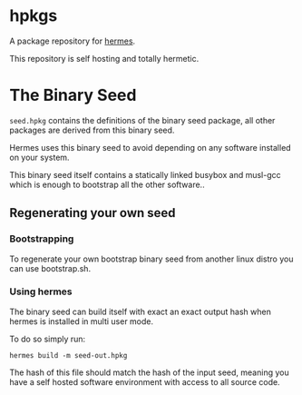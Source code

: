 # hpkgs

A package repository for [hermes](https://github.com/andrewchambers/hermes).

This repository is self hosting and totally hermetic.

# The Binary Seed

```seed.hpkg``` contains the definitions of the binary seed package,
all other packages are derived from this binary seed.

Hermes uses this binary seed to avoid depending on any
software installed on your system.

This binary seed itself contains a statically linked busybox and musl-gcc
which is enough to bootstrap all the other software..

## Regenerating your own seed

### Bootstrapping
To regenerate your own bootstrap binary seed from another linux distro you can use bootstrap.sh.

### Using hermes 

The binary seed can build itself with exact an exact output hash
when hermes is installed in multi user mode.

To do so simply run:

```hermes build -m seed-out.hpkg```

The hash of this file should match the hash of the input seed, meaning you
have a self hosted software environment with access to all source code.

